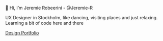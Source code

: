 👋 Hi, 
I’m Jeremie Robeerini - @Jeremie-R

UX Designer in Stockholm, like dancing, visiting places and just relaxing.
Learning a bit of code here and there 

[Design Portfolio](https://jeremie.roberrini.com/)

